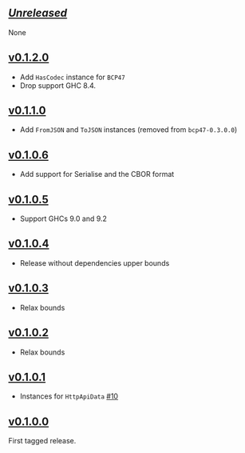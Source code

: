 ## [*Unreleased*](https://github.com/freckle/bcp47/compare/bcp47-orphans-v0.1.2.0...main)

None

## [v0.1.2.0](https://github.com/freckle/bcp47/compare/bcp47-orphans-v0.1.1.0...bcp47-orphans-v0.1.2.0)

- Add `HasCodec` instance for `BCP47`
- Drop support GHC 8.4.

## [v0.1.1.0](https://github.com/freckle/bcp47/compare/bcp47-orphans-v0.1.0.6...bcp47-orphans-v0.1.1.0)

- Add `FromJSON` and `ToJSON` instances (removed from `bcp47-0.3.0.0`)

## [v0.1.0.6](https://github.com/freckle/bcp47/compare/bcp47-orphans-v0.1.0.5...bcp47-orphans-v0.1.0.6)

- Add support for Serialise and the CBOR format

## [v0.1.0.5](https://github.com/freckle/bcp47/compare/bcp47-orphans-v0.1.0.4...bcp47-orphans-v0.1.0.5)

- Support GHCs 9.0 and 9.2

## [v0.1.0.4](https://github.com/freckle/bcp47/compare/bcp47-orphans-v0.1.0.3...bcp47-orphans-v0.1.0.4)

- Release without dependencies upper bounds

## [v0.1.0.3](https://github.com/freckle/bcp47/compare/bcp47-orphans-v0.1.0.2...bcp47-orphans-v0.1.0.3)

- Relax bounds

## [v0.1.0.2](https://github.com/freckle/bcp47/compare/bcp47-orphans-v0.1.0.1...bcp47-orphans-v0.1.0.2)

- Relax bounds

## [v0.1.0.1](https://github.com/freckle/bcp47/compare/v0.1.0.0...bcp47-orphans-v0.1.0.1)

- Instances for `HttpApiData` [#10](https://github.com/freckle/bcp47/pull/10)

## [v0.1.0.0](https://github.com/freckle/bcp47/tree/v0.1.0.0)

First tagged release.
